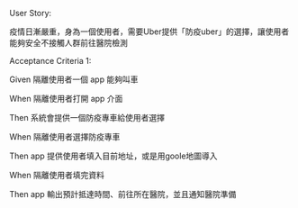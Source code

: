 User Story:

  疫情日漸嚴重，身為一個使用者，需要Uber提供「防疫uber」的選擇，讓使用者能夠安全不接觸人群前往醫院檢測

Acceptance Criteria 1:

  Given 隔離使用者一個 app 能夠叫車
  
  When 隔離使用者打開 app 介面
  
  Then 系統會提供一個防疫專車給使用者選擇
  
  When 隔離使用者選擇防疫專車
  
  Then app 提供使用者填入目前地址，或是用goole地圖導入
  
  When 隔離使用者填完資料
  
  Then app 輸出預計抵達時間、前往所在醫院，並且通知醫院準備



